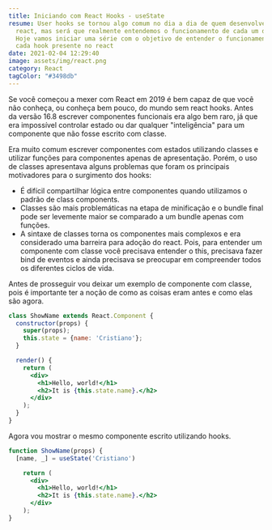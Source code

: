 ```yaml
---
title: Iniciando com React Hooks - useState
resume: User hooks se tornou algo comum no dia a dia de quem desenvolve com
  react, mas será que realmente entendemos o funcionamento de cada um deles?
  Hoje vamos iniciar uma série com o objetivo de entender o funcionamento de
  cada hook presente no react
date: 2021-02-04 12:29:40
image: assets/img/react.png
category: React
tagColor: "#3498db"
---
```

Se você começou a mexer com React em 2019 é bem capaz de que você não conheça, ou conheça bem pouco, do mundo sem react hooks. Antes da versão 16.8 escrever componentes funcionais era algo bem raro, já que era impossível controlar estado ou dar qualquer "inteligência" para um componente que não fosse escrito com classe.

Era muito comum escrever componentes com estados utilizando classes e utilizar funções para componentes apenas de apresentação. Porém, o uso de classes apresentava alguns problemas que foram os principais motivadores para o surgimento dos hooks:

* É difícil compartilhar lógica entre componentes quando utilizamos o padrão de class components.
* Classes são mais problemáticas na etapa de minificação e o bundle final pode ser levemente maior se comparado a um bundle apenas com funções.
* A sintaxe de classes torna os componentes mais complexos e era considerado uma barreira para adoção do react. Pois, para entender um componente com classe você precisava entender o this, precisava fazer bind de eventos e ainda precisava se preocupar em compreender todos os diferentes ciclos de vida.



Antes de prosseguir vou deixar um exemplo de componente com classe, pois é importante ter a noção de como as coisas eram antes e como elas são agora.



```jsx
class ShowName extends React.Component {
  constructor(props) {
    super(props);
    this.state = {name: 'Cristiano'};
  }

  render() {
    return (
      <div>
        <h1>Hello, world!</h1>
        <h2>It is {this.state.name}.</h2>
      </div>
    );
  }
}
```



Agora vou mostrar o mesmo componente escrito utilizando hooks.

```jsx
function ShowName(props) {
  [name, _] = useState('Cristiano')

    return (
      <div>
        <h1>Hello, world!</h1>
        <h2>It is {this.state.name}.</h2>
      </div>
    );
}
```